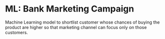 # ML: Bank Marketing Campaign
Machine Learning model to shortlist customer whose chances of buying the product are higher so that marketing channel can focus only on those customers.
